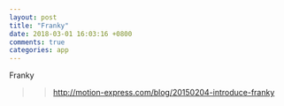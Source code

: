 ```yaml
---
layout: post
title: "Franky"
date: 2018-03-01 16:03:16 +0800
comments: true
categories: app
---
```

Franky
>> http://motion-express.com/blog/20150204-introduce-franky